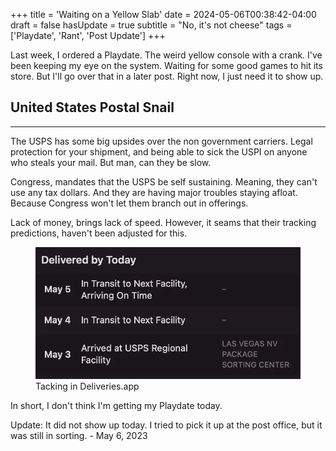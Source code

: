 +++
title = 'Waiting on a Yellow Slab'
date = 2024-05-06T00:38:42-04:00
draft = false
hasUpdate = true
subtitle = "No, it's not cheese"
tags = ['Playdate', 'Rant', 'Post Update']
+++

Last week, I ordered a Playdate. The weird yellow console with a crank. I've been keeping my eye on the system. Waiting for some good games to hit its store. But I'll go over that in a later post. Right now, I just need it to show up.

<h2>United States Postal Snail</h2>
<hr>

The USPS has some big upsides over the non government carriers. Legal protection for your shipment, and being able to sick the USPI on anyone who steals your mail. But man, can they be slow.

Congress, mandates that the USPS be self sustaining. Meaning, they can't use any tax dollars. And they are having major troubles staying afloat. Because Congress won't let them branch out in offerings.

Lack of money, brings lack of speed. However, it seams that their tracking predictions, haven't been adjusted for this.

<figure>
	<img src="fig1.webp"/>
	<figcaption>Tacking in Deliveries.app</figcaption>
</figure>

In short, I don't think I'm getting my Playdate today.

<div id="updates"/>
<p class="notice">
	Update: It did not show up today. I tried to pick it up at the post office, but it was still in sorting. - May 6, 2023
</p>